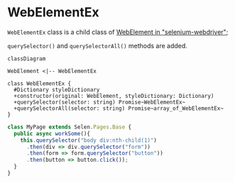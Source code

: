 # WebElementEx

```WebElementEx``` class is a child class of [WebElement in "selenium-webdriver"](https://www.selenium.dev/selenium/docs/api/javascript/module/selenium-webdriver/index_exports_WebElement.html);

```querySelector()``` and ```querySelectorAll()``` methods are added.

``` mermaid
classDiagram

WebElement <|-- WebElementEx

class WebElementEx {
  #Dictionary styleDictionary
  +constructor(original: WebElement, styleDictionary: Dictionary)
  +querySelector(selector: string) Promise~WebElementEx~
  +querySelectorAll(selector: string) Promise~array_of_WebElementEx~
}
```

``` typescript
class MyPage extends Selen.Pages.Base {
  public async workSome(){
    this.querySelector("body div:nth-child(1)")
      .then(div => div.querySelector("form"))
      .then(form => form.querySelector("button"))
      .then(button => button.click());
  }
}
```
